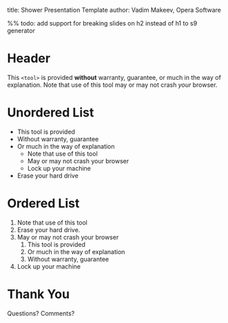 title: Shower Presentation Template
author: Vadim Makeev, Opera Software

%% todo: add support for breaking slides on h2 instead of h1 to s9 generator

# Header

This `<tool>` is provided __without__ warranty, guarantee,
or much in the way of explanation. Note that use of this tool may or may
not crash _your_ browser.

# Unordered List

- This tool is provided
- Without warranty, guarantee
- Or much in the way of explanation
    - Note that use of this tool
    - May or may not crash your browser
    - Lock up your machine
- Erase your hard drive

# Ordered List

1. Note that use of this tool
2. Erase your hard drive.
3. May or may not crash your browser
    1. This tool is provided
    2. Or much in the way of explanation
    3. Without warranty, guarantee
4. Lock up your machine

# Thank You

Questions? Comments?
